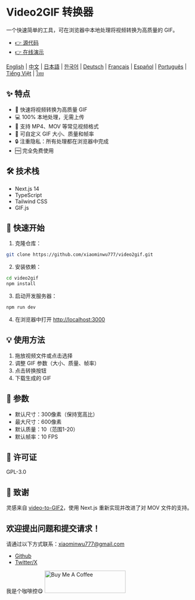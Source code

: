 # Video2GIF 转换器

一个快速简单的工具，可在浏览器中本地处理将视频转换为高质量的 GIF。

- [👉 源代码](https://github.com/xiaominwu777/video2gif)
- [👉 在线演示](https://makegif.ai)

[English](./README.md) | [中文](./README_zh.md) | [日本語](./README_ja.md) | [한국어](./README_ko.md) | [Deutsch](./README_de.md) | [Français](./README_fr.md) | [Español](./README_es.md) | [Português](./README_pt.md) | [Tiếng Việt](./README_vi.md) | [ไทย](./README_th.md)

## ✨ 特点

- 🚀 快速将视频转换为高质量 GIF
- 💻 100% 本地处理，无需上传
- 🎥 支持 MP4、MOV 等常见视频格式
- 🎯 可自定义 GIF 大小、质量和帧率
- 🔒 注重隐私：所有处理都在浏览器中完成
- 🆓 完全免费使用

## 🛠️ 技术栈

- Next.js 14
- TypeScript
- Tailwind CSS
- GIF.js

## 🚀 快速开始

1. 克隆仓库：

```bash
git clone https://github.com/xiaominwu777/video2gif.git
```

2. 安装依赖：

```bash
cd video2gif
npm install
```

3. 启动开发服务器：

```bash
npm run dev
```

4. 在浏览器中打开 [http://localhost:3000](http://localhost:3000)

## 💡 使用方法

1. 拖放视频文件或点击选择
2. 调整 GIF 参数（大小、质量、帧率）
3. 点击转换按钮
4. 下载生成的 GIF

## 🔄 参数

- 默认尺寸：300像素（保持宽高比）
- 最大尺寸：600像素
- 默认质量：10（范围1-20）
- 默认帧率：10 FPS

## 📄 许可证

GPL-3.0

## 🙏 致谢

灵感来自 [video-to-GIF2](https://github.com/incubated-geek-cc/video-to-GIF2)，使用 Next.js 重新实现并改进了对 MOV 文件的支持。

## 欢迎提出问题和提交请求！

请通过以下方式联系：xiaominwu777@gmail.com

- [Github](https://github.com/xiaominwu777)
- [Twitter/X](https://x.com/xiaominwu)

我是个咖啡控😋
<a href="https://www.buymeacoffee.com/xiaominwu" target="_blank"><img src="https://cdn.buymeacoffee.com/buttons/v2/default-yellow.png" alt="Buy Me A Coffee" style="height: 60px !important;width: 217px !important;" ></a>
